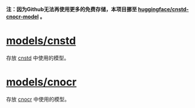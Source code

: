 **注：因为Github无法再使用更多的免费存储，本项目挪至 [huggingface/cnstd-cnocr-model](https://huggingface.co/breezedeus/cnstd-cnocr-models/tree/main) 。**

# [models/cnstd](models/cnstd)
存放 [cnstd](https://github.com/breezedeus/cnstd) 中使用的模型。

# [models/cnocr](models/cnocr)
存放 [cnocr](https://github.com/breezedeus/cnocr) 中使用的模型。

